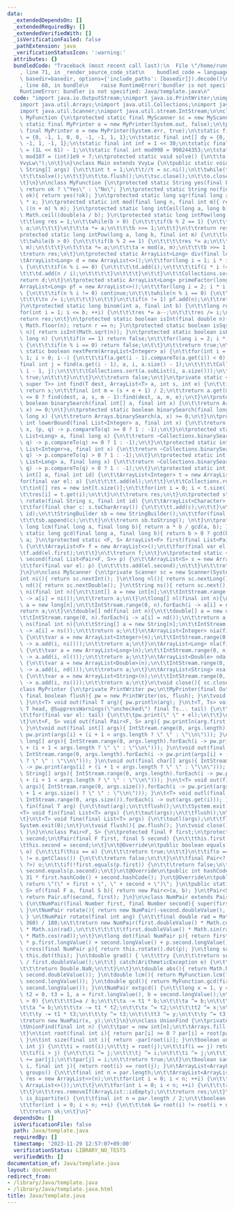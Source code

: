 ```yaml
---
data:
  _extendedDependsOn: []
  _extendedRequiredBy: []
  _extendedVerifiedWith: []
  _isVerificationFailed: false
  _pathExtension: java
  _verificationStatusIcon: ':warning:'
  attributes: {}
  bundledCode: "Traceback (most recent call last):\n  File \"/home/runner/.local/lib/python3.10/site-packages/onlinejudge_verify/documentation/build.py\"\
    , line 71, in _render_source_code_stat\n    bundled_code = language.bundle(stat.path,\
    \ basedir=basedir, options={'include_paths': [basedir]}).decode()\n  File \"/home/runner/.local/lib/python3.10/site-packages/onlinejudge_verify/languages/user_defined.py\"\
    , line 68, in bundle\n    raise RuntimeError('bundler is not specified: {}'.format(str(path)))\n\
    RuntimeError: bundler is not specified: Java/template.java\n"
  code: "import java.io.OutputStream;\nimport java.io.PrintWriter;\nimport java.util.ArrayList;\n\
    import java.util.Arrays;\nimport java.util.Collections;\nimport java.util.List;\n\
    import java.util.Scanner;\nimport java.util.stream.IntStream;\n\nclass VvyLw extends\
    \ MyFunction {\n\tprotected static final MyScanner sc = new MyScanner();\n\tprotected\
    \ static final MyPrinter o = new MyPrinter(System.out, false);\n\tprotected static\
    \ final MyPrinter e = new MyPrinter(System.err, true);\n\tstatic final int[] dx\
    \ = {0, -1, 1, 0, 0, -1, -1, 1, 1};\n\tstatic final int[] dy = {0, 0, 0, -1, 1,\
    \ -1, 1, -1, 1};\n\tstatic final int inf = 1 << 30;\n\tstatic final long linf\
    \ = (1L << 61) - 1;\n\tstatic final int mod998 = 998244353;\n\tstatic final int\
    \ mod107 = (int)1e9 + 7;\n\tprotected static void solve() {\n\t\to.out(3, 5, \"\
    VvyLw\");\n\t}\n}\nclass Main extends VvyLw {\n\tpublic static void main(final\
    \ String[] args) {\n\t\tint t = 1;\n\t\t//t = sc.ni();\n\t\twhile(t-- > 0) {\n\
    \t\t\tsolve();\n\t\t}\n\t\to.flush();\n\t\tsc.close();\n\t\to.close();\n\t\te.close();\n\
    \t}\n}\n\nclass MyFunction {\n\tprotected static String yes(final boolean ok){\
    \ return ok ? \"Yes\" : \"No\"; }\n\tprotected static String no(final boolean\
    \ ok){ return yes(!ok); }\n\tprotected static long sqr(final long x){ return x\
    \ * x; }\n\tprotected static int mod(final long n, final int m){ return (int)\
    \ ((n + m) % m); }\n\tprotected static long intCeil(long a, long b){ return (long)\
    \ Math.ceil((double)a / b); }\n\tprotected static long intPow(long a, int b) {\n\
    \t\tlong res = 1;\n\t\twhile(b > 0) {\n\t\t\tif(b % 2 == 1) {\n\t\t\t\tres *=\
    \ a;\n\t\t\t}\n\t\t\ta *= a;\n\t\t\tb >>= 1;\n\t\t}\n\t\treturn res;\n\t}\n\t\
    protected static long intPow(long a, long b, final int m) {\n\t\tlong res = 1;\n\
    \t\twhile(b > 0) {\n\t\t\tif(b % 2 == 1) {\n\t\t\t\tres *= a;\n\t\t\t\tres = mod(res,\
    \ m);\n\t\t\t}\n\t\t\ta *= a;\n\t\t\ta = mod(a, m);\n\t\t\tb >>= 1;\n\t\t}\n\t\
    \treturn res;\n\t}\n\tprotected static ArrayList<Long> div(final long n) {\n\t\
    \tArrayList<Long> d = new ArrayList<>();\n\t\tfor(long i = 1; i * i <= n; ++i)\
    \ {\n\t\t\tif(n % i == 0) {\n\t\t\t\td.add(i);\n\t\t\t\tif(i * i != n) {\n\t\t\
    \t\t\td.add(n / i);\n\t\t\t\t}\n\t\t\t}\n\t\t}\n\t\tCollections.sort(d);\n\t\t\
    return d;\n\t}\n\tprotected static ArrayList<Long> primeFactor(long n) {\n\t\t\
    ArrayList<Long> pf = new ArrayList<>();\n\t\tfor(long i = 2; i * i <= n; ++i)\
    \ {\n\t\t\tif(n % i != 0) continue;\n\t\t\twhile(n % i == 0) {\n\t\t\t\tpf.add(i);\n\
    \t\t\t\tn /= i;\n\t\t\t}\n\t\t}\n\t\tif(n != 1) pf.add(n);\n\t\treturn pf;\n\t\
    }\n\tprotected static long binom(int a, final int b) {\n\t\tlong res = 1;\n\t\t\
    for(int i = 1; i <= b; ++i) {\n\t\t\tres *= a--;\n\t\t\tres /= i;\n\t\t}\n\t\t\
    return res;\n\t}\n\tprotected static boolean isInt(final double n){ long r = (long)\
    \ Math.floor(n); return r == n; }\n\tprotected static boolean isSqr(final long\
    \ n){ return isInt(Math.sqrt(n)); }\n\tprotected static boolean isPrime(final\
    \ long n) {\n\t\tif(n == 1) return false;\n\t\tfor(long i = 2; i * i <= n; ++i)\
    \ {\n\t\t\tif(n % i == 0) return false;\n\t\t}\n\t\treturn true;\n\t}\n\tprotected\
    \ static boolean nextPerm(ArrayList<Integer> a) {\n\t\tfor(int i = a.size() -\
    \ 1; i > 0; i--) {\n\t\t\tif(a.get(i - 1).compareTo(a.get(i)) < 0) {\n\t\t\t\t\
    final int j = find(a.get(i - 1), a, i, a.size() - 1);\n\t\t\t\tCollections.swap(a,\
    \ i - 1, j);\n\t\t\t\tCollections.sort(a.subList(i, a.size()));\n\t\t\t\treturn\
    \ true;\n\t\t\t}\n\t\t}\n\t\treturn false;\n\t}\n\tprivate static <T extends Comparable<?\
    \ super T>> int find(T dest, ArrayList<T> a, int s, int e) {\n\t\tif (s == e)\
    \ return s;\n\t\tfinal int m = (s + e + 1) / 2;\n\t\treturn a.get(m).compareTo(dest)\
    \ <= 0 ? find(dest, a, s, m - 1):find(dest, a, m, e);\n\t}\n\tprotected static\
    \ boolean binarySearch(final int[] a, final int x) {\n\t\treturn Arrays.binarySearch(a,\
    \ x) >= 0;\n\t}\n\tprotected static boolean binarySearch(final long[] a, final\
    \ long x) {\n\t\treturn Arrays.binarySearch(a, x) >= 0;\n\t}\n\tprotected static\
    \ int lowerBound(final List<Integer> a, final int x) {\n\t\treturn ~Collections.binarySearch(a,\
    \ x, (p, q) -> p.compareTo(q) >= 0 ? 1 : -1);\n\t}\n\tprotected static int lowerBound(final\
    \ List<Long> a, final long x) {\n\t\treturn ~Collections.binarySearch(a, x, (p,\
    \ q) -> p.compareTo(q) >= 0 ? 1 : -1);\n\t}\n\tprotected static int upperBound(final\
    \ List<Integer>a, final int x) {\n\t\treturn ~Collections.binarySearch(a, x, (p,\
    \ q) -> p.compareTo(q) > 0 ? 1 : -1);\n\t}\n\tprotected static int upperBound(final\
    \ List<Long> a, final long x) {\n\t\treturn ~Collections.binarySearch(a, x, (p,\
    \ q) -> p.compareTo(q) > 0 ? 1 : -1);\n\t}\n\tprotected static int[] rotate(final\
    \ int[] a, final int id) {\n\t\tArrayList<Integer> t = new ArrayList<>();\n\t\t\
    for(final var el: a) {\n\t\t\tt.add(el);\n\t\t}\n\t\tCollections.rotate(t, id);\n\
    \t\tint[] res = new int[t.size()];\n\t\tfor(int i = 0; i < t.size(); ++i) {\n\t\
    \t\tres[i] = t.get(i);\n\t\t}\n\t\treturn res;\n\t}\n\tprotected static String\
    \ rotate(final String s, final int id) {\n\t\tArrayList<Character> t = new ArrayList<>();\n\
    \t\tfor(final char c: s.toCharArray()) {\n\t\t\tt.add(c);\n\t\t}\n\t\tCollections.rotate(t,\
    \ id);\n\t\tStringBuilder sb = new StringBuilder();\n\t\tfor(final var c: t) {\n\
    \t\t\tsb.append(c);\n\t\t}\n\t\treturn sb.toString(); \n\t}\n\tprotected static\
    \ long lcm(final long a, final long b){ return a * b / gcd(a, b); }\n\tprotected\
    \ static long gcd(final long a, final long b){ return b > 0 ? gcd(b, a % b) :\
    \ a; }\n\tprotected static <F, S> ArrayList<F> first(final List<Pair<F, S>> p)\
    \ {\n\t\tArrayList<F> f = new ArrayList<>();\n\t\tfor(final var el: p) {\n\t\t\
    \tf.add(el.first);\n\t\t}\n\t\treturn f;\n\t}\n\tprotected static <F, S> ArrayList<S>\
    \ second(final List<Pair<F, S>> p) {\n\t\tArrayList<S> s = new ArrayList<>();\n\
    \t\tfor(final var el: p) {\n\t\t\ts.add(el.second);\n\t\t}\n\t\treturn s;\n\t\
    }\n}\n\nclass MyScanner {\n\tprivate Scanner sc = new Scanner(System.in);\n\t\
    int ni(){ return sc.nextInt(); }\n\tlong nl(){ return sc.nextLong(); }\n\tdouble\
    \ nd(){ return sc.nextDouble(); }\n\tString ns(){ return sc.next(); }\n\tint[]\
    \ ni(final int n){\n\t\tint[] a = new int[n];\n\t\tIntStream.range(0, n).forEach(i\
    \ -> a[i] = ni());\n\t\treturn a;\n\t}\n\tlong[] nl(final int n){\n\t\tlong[]\
    \ a = new long[n];\n\t\tIntStream.range(0, n).forEach(i -> a[i] = nl());\n\t\t\
    return a;\n\t}\n\tdouble[] nd(final int n){\n\t\tdouble[] a = new double[n];\n\
    \t\tIntStream.range(0, n).forEach(i -> a[i] = nd());\n\t\treturn a;\n\t}\n\tString[]\
    \ ns(final int n){\n\t\tString[] a = new String[n];\n\t\tIntStream.range(0, n).forEach(i\
    \ -> a[i] = ns());\n\t\treturn a;\n\t}\n\tArrayList<Integer> nia(final int n)\
    \ {\n\t\tvar a = new ArrayList<Integer>(n);\n\t\tIntStream.range(0, n).forEach(i\
    \ -> a.add(i, ni()));\n\t\treturn a;\n\t}\n\tArrayList<Long> nla(final int n)\
    \ {\n\t\tvar a = new ArrayList<Long>(n);\n\t\tIntStream.range(0, n).forEach(i\
    \ -> a.add(i, nl()));\n\t\treturn a;\n\t}\n\tArrayList<Double> nda(final int n)\
    \ {\n\t\tvar a = new ArrayList<Double>(n);\n\t\tIntStream.range(0, n).forEach(i\
    \ -> a.add(i, nd()));\n\t\treturn a;\n\t}\n\tArrayList<String> nsa(final int n)\
    \ {\n\t\tvar a = new ArrayList<String>(n);\n\t\tIntStream.range(0, n).forEach(i\
    \ -> a.add(i, ns()));\n\t\treturn a;\n\t}\n\tvoid close(){ sc.close(); }\n}\n\n\
    class MyPrinter {\n\tprivate PrintWriter pw;\n\tMyPrinter(final OutputStream os,\
    \ final boolean flush){ pw = new PrintWriter(os, flush); }\n\tvoid out(){ pw.println();\
    \ }\n\t<T> void out(final T arg){ pw.println(arg); }\n\t<T, Ts> void out(final\
    \ T head, @SuppressWarnings(\"unchecked\") final Ts... tail) {\n\t\tpw.print(head);\n\
    \t\tfor(final var el: tail) {\n\t\t\tpw.print(\" \" + el);\n\t\t}\n\t\tout();\n\
    \t}\n\t<F, S> void out(final Pair<F, S> arg){ pw.println(arg.first + \" \" + arg.second);\
    \ }\n\tvoid out(final int[] args){ IntStream.range(0, args.length).forEach(i ->\
    \ pw.print(args[i] + (i + 1 < args.length ? \" \" : \"\\n\"))); }\n\tvoid out(final\
    \ long[] args){ IntStream.range(0, args.length).forEach(i -> pw.print(args[i]\
    \ + (i + 1 < args.length ? \" \" : \"\\n\"))); }\n\tvoid out(final double[] args){\
    \ IntStream.range(0, args.length).forEach(i -> pw.print(args[i] + (i + 1 < args.length\
    \ ? \" \" : \"\\n\"))); }\n\tvoid out(final char[] args){ IntStream.range(0, args.length).forEach(i\
    \ -> pw.print(args[i] + (i + 1 < args.length ? \" \" : \"\\n\"))); }\n\tvoid out(final\
    \ String[] args){ IntStream.range(0, args.length).forEach(i -> pw.print(args[i]\
    \ + (i + 1 < args.length ? \" \" : \"\\n\"))); }\n\t<T> void out(final List<T>\
    \ args){ IntStream.range(0, args.size()).forEach(i -> pw.print(args.get(i) + (i\
    \ + 1 < args.size() ? \" \" : \"\\n\"))); }\n\t<T> void outl(final List<T> args){\
    \ IntStream.range(0, args.size()).forEach(i -> out(args.get(i))); }\n\t<T> void\
    \ fin(final T arg) {\n\t\tout(arg);\n\t\tflush();\n\t\tSystem.exit(0);\n\t}\n\t\
    <T> void fin(final List<T> args) {\n\t\tout(args);\n\t\tflush();\n\t\tSystem.exit(0);\n\
    \t}\n\t<T> void fine(final List<T> args) {\n\t\toutl(args);\n\t\tflush();\n\t\t\
    System.exit(0);\n\t}\n\tvoid flush(){ pw.flush(); }\n\tvoid close(){ pw.close();\
    \ }\n}\n\nclass Pair<F, S> {\n\tprotected final F first;\n\tprotected final S\
    \ second;\n\tPair(final F first, final S second) {\n\t\tthis.first = first;\n\t\
    \tthis.second = second;\n\t}\n\t@Override\n\tpublic boolean equals(final Object\
    \ o) {\n\t\tif(this == o) {\n\t\t\treturn true;\n\t\t}\n\t\tif(o == null || getClass()\
    \ != o.getClass()) {\n\t\t\treturn false;\n\t\t}\n\t\tfinal Pair<?, ?> p = (Pair<?,\
    \ ?>) o;\n\t\tif(!first.equals(p.first)) {\n\t\t\treturn false;\n\t\t}\n\t\treturn\
    \ second.equals(p.second);\n\t}\n\t@Override\n\tpublic int hashCode(){ return\
    \ 31 * first.hashCode() + second.hashCode(); }\n\t@Override\n\tpublic String toString(){\
    \ return \"(\" + first + \", \" + second + \")\"; }\n\tpublic static <F, S> Pair<F,\
    \ S> of(final F a, final S b){ return new Pair<>(a, b); }\n\tPair<S, F> swap(){\
    \ return Pair.of(second, first); }\n}\n\nclass NumPair extends Pair<Number, Number>\
    \ {\n\tNumPair(final Number first, final Number second){ super(first, second);\
    \ }\n\tNumPair rotate(){ return new NumPair(-second.doubleValue(), first.doubleValue());\
    \ } \n\tNumPair rotate(final int ang) {\n\t\tfinal double rad = Math.PI * MyFunction.mod(ang,\
    \ 360) / 180;\n\t\treturn new NumPair(first.doubleValue() * Math.cos(rad) - second.doubleValue()\
    \ * Math.sin(rad),\n\t\t\t\t\t\t\tfirst.doubleValue() * Math.sin(rad) + second.doubleValue()\
    \ * Math.cos(rad));\n\t}\n\tlong dot(final NumPair p){ return first.longValue()\
    \ * p.first.longValue() + second.longValue() + p.second.longValue(); }\n\tlong\
    \ cross(final NumPair p){ return this.rotate().dot(p); }\n\tlong square(){ return\
    \ this.dot(this); }\n\tdouble grad() { \n\t\ttry {\n\t\t\treturn second.doubleValue()\
    \ / first.doubleValue();\n\t\t} catch(ArithmeticException e) {\n\t\t\te.printStackTrace();\n\
    \t\t\treturn Double.NaN;\n\t\t}\n\t}\n\tdouble abs(){ return Math.hypot(first.doubleValue(),\
    \ second.doubleValue()); }\n\tdouble lcm(){ return MyFunction.lcm(first.longValue(),\
    \ second.longValue()); }\n\tdouble gcd(){ return MyFunction.gcd(first.longValue(),\
    \ second.longValue()); }\n\tNumPair extgcd() {\n\t\tlong x = 1, y = 0, t1 = 0,\
    \ t2 = 0, t3 = 1, a = first.longValue(), b = second.longValue();\n\t\twhile(b\
    \ > 0) {\n\t\t\tt1=a / b;\n\t\t\ta -= t1 * b;\n\t\t\ta ^= b;\n\t\t\tb ^= a;\n\t\
    \t\ta ^= b;\n\t\t\tx -= t1 * t2;\n\t\t\tx ^= t2;\n\t\t\tt2 ^= x;\n\t\t\tx ^= t2;\n\
    \t\t\ty -= t1 * t3;\n\t\t\ty ^= t3;\n\t\t\tt3 ^= y;\n\t\t\ty ^= t3;\n\t\t}\n\t\
    \treturn new NumPair(x, y);\n\t}\n}\n\nclass UnionFind {\n\tprivate int[] par;\n\
    \tUnionFind(final int n) {\n\t\tpar = new int[n];\n\t\tArrays.fill(par, -1);\n\
    \t}\n\tint root(final int i){ return par[i] >= 0 ? par[i] = root(par[i]) : i;\
    \ }\n\tint size(final int i){ return -par[root(i)]; }\n\tboolean unite(int i,\
    \ int j) {\n\t\ti = root(i);\n\t\tj = root(j);\n\t\tif(i == j) return false;\n\
    \t\tif(i > j) {\n\t\t\ti ^= j;\n\t\t\tj ^= i;\n\t\t\ti ^= j;\n\t\t}\n\t\tpar[i]\
    \ += par[j];\n\t\tpar[j] = i;\n\t\treturn true;\n\t}\n\tboolean same(final int\
    \ i, final int j){ return root(i) == root(j); }\n\tArrayList<ArrayList<Integer>>\
    \ groups() {\n\t\tfinal int n = par.length;\n\t\tArrayList<ArrayList<Integer>>\
    \ res = new ArrayList<>(n);\n\t\tfor(int i = 0; i < n; ++i) {\n\t\t\tres.add(new\
    \ ArrayList<>());\n\t\t}\n\t\tfor(int i = 0; i < n; ++i) {\n\t\t\tres.get(root(i)).add(i);\n\
    \t\t}\n\t\tres.removeIf(ArrayList::isEmpty);\n\t\treturn res;\n\t}\n\tboolean\
    \ is_bipartite() {\n\t\tfinal int n = par.length / 2;\n\t\tboolean ok = true;\n\
    \t\tfor(int i = 0; i < n; ++i) {\n\t\t\tok &= root(i) != root(i + n);\n\t\t}\n\
    \t\treturn ok;\n\t}\n}"
  dependsOn: []
  isVerificationFile: false
  path: Java/template.java
  requiredBy: []
  timestamp: '2023-11-29 12:57:07+09:00'
  verificationStatus: LIBRARY_NO_TESTS
  verifiedWith: []
documentation_of: Java/template.java
layout: document
redirect_from:
- /library/Java/template.java
- /library/Java/template.java.html
title: Java/template.java
---
```


